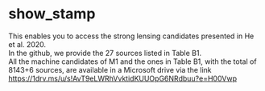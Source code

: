 # show_stamp
This enables you to access the strong lensing candidates presented in He et al. 2020.   
In the github, we provide the 27 sources listed in Table B1.   
All the machine candidates of M1 and the ones in Table B1, with the total of 8143+6 sources, are available in a Microsoft drive via the link https://1drv.ms/u/s!AvT9eLWRhVvktidKUUOpG6NRdbuu?e=H00Vwp
